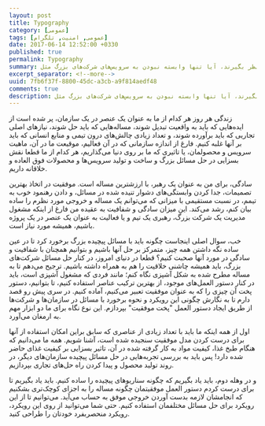 ```yaml
---
layout: post
title: Typography
category: [عمومی]
tags: [عمومی, امنیت, تلگرام]
date: 2017-06-14 12:52:00 +0330
published: true
permalink: Typography
summary: انتخاب یک پیام رسان امن و مناسب همیشه برای عده‌ای جز دغدغه‌هاست و معمولا افراد نمی‌دانند که برای انتخاب این سرویس چه مواردی را باید در نظر بگیرند، آیا تنها وابسته نبودن به سرویس‌های شرکت‌های بزرگ مثل Facebook و Google کافی است؟ آیا opensource بودن نرم افزاری که قصد استفاده از آن را داریم متضمن امنیت آن سرویس خواهد شد؟ در این مجموعه قصد داریم تا با هم بررسی کنیم که چگونه می‌توانیم یک سرویس پیام رسان خوب و امن و مناسب برای نیازهای خودمان را پیدا کنیم؟
excerpt_separator: <!--more--> 
uuid: 7fb6f37f-8800-45dc-a3cb-a9f814aedf48
comments: true
description: انتخاب یک پیام رسان امن و مناسب همیشه برای عده‌ای جز دغدغه‌هاست و معمولا افراد نمی‌دانند که برای انتخاب این سرویس چه مواردی را باید در نظر بگیرند، آیا تنها وابسته نبودن به سرویس‌های شرکت‌های بزرگ مثل Facebook و Google کافی است؟ آیا opensource بودن نرم افزاری که قصد استفاده از آن را داریم متضمن امنیت آن سرویس خواهد شد؟ در این مجموعه قصد داریم تا با هم بررسی کنیم که چگونه می‌توانیم یک سرویس پیام رسان خوب و امن و مناسب برای نیازهای خودمان را پیدا کنیم؟
---
```

زندگی هر روز هر کدام از ما به عنوان یک عنصر در یک سازمان، پر شده است از ایده‌هایی که باید به واقعیت تبدیل شوند، مساله‌هایی که باید حل شوند، نیازهای اصلی تجاریی که باید برآورده شوند، و تعداد زیادی چالش‌های درون تیمی و منابع انسانی که باید بر آنها غلبه کنیم. فارغ از اندازه سازمانی که در آن فعالیم، موقیعت ما در آن، ماهیت سرویس و محصولمان، یا تاثیری که ما بر روی دنیا می‌گذاریم، هر کدام از ما قطعا نقش بسزایی در حل مسائل بزرگ و ساخت و تولید سرویس‌ها و محصولات فوق العاده و خلاقانه داریم.

سادگی، برای من به عنوان یک رهبر، با ارزش‍ترین مساله است. موفقیت در اتخاذ بهترین تصمیمات، جدا کردن وابستگی‌های دشوار تنیده شده در مسائل، و دادن رهنمود خوب به تیمم، در نسبت مستقیمی با میزانی که می‌توانم یک مساله و خروجی مورد نظرم را ساده بیان کنم، رشد می‌کند. این میزان سادگی و شفافیت به عقیده من فارغ از اینکه مشغول مدیریت یک شرکت بزرگ، رهبری یک تیم و یا فعالیت به عنوان یک عنصر در یک پروژه باشیم، همیشه مورد نیاز است.

خب، سوال اصلی اینجاست چگونه باید با مسائل پیچیده بزرگ برخورد کرد تا در عین ساده نگه داشتن همه چیز، متمرکز بر حل آنها باشیم و بتوانیم همچنان با شفافیت و سادگی در مورد آنها صحبت کنیم؟ قطعا در دنیای امروز، در کنار حل مسائل شرکت‌های بزرگ، باید همیشه چاشنی خلاقیت را هم به همراه داشته باشیم. ترجیح می‌دهم تا به مساله مطرح شده به شکل آشپزی نگاه کنم؛ مانند فردی که مشغول آشپزی است، باید در کنار دستور العمل‌های موجود، از بهترین ترکیب عناصر استفاده کنیم، تا بتوانیم، دستور پخت آن چیزی را که به عنوان موفقیت تعبیر می‌کنیم، آماده کنیم. در سری پیش رو قصد دارم تا به نگارش چگونی این رویکرد و نحوه برخورد با مسائل در سازمان‌ها و شرکت‌ها از طریق ایجاد دستور العمل &quot;پخت موفقیت&quot; بپردازم. این نوع نگاه برای ما دو ابزار مهم به ارمغان می‌آورد.

اول از همه اینکه ما باید با تعداد زیادی از عناصری که سابق براین امکان استفاده از آنها برای درست کردن مدل موفقیت سنجیده شده است، آشنا شویم. همه ما می‌دانیم که هنگام طبخ غذا، کیفیت مواد به کار گرفته شده در آن، تاثیر بسزایی بر کیفیت غذای حاضر شده دارد! پس باید به بررسی تجربه‌هایی در حل مسائل پیچیده سازمان‌های دیگر، در روند تولید محصول و پیدا کردن راه حل‌های تجاری بپردازیم.

و در وهله دوم، باید یاد بگیریم که چگونه سناریوهای پیچیده را ساده کنیم. باید یاد بگیریم تا برای درست کردم دستور العمل موفقیتمان چگونه مساله را به اجزای کوچک‌تری بشکنیم که انجامشان لازمه بدست آوردن خروجی موفق به حساب می‌آید. می‌توانیم تا از این رویکرد برای حل مسائل مختلفمان استفاده کنیم. حتی شما می‌توانید از روی این رویکرد، رویکرد منحصربفرد خودتان را طراحی کنید.
